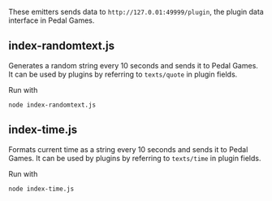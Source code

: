 These emitters sends data to ``http://127.0.01:49999/plugin``, the plugin data interface in Pedal Games.

## index-randomtext.js

Generates a random string every 10 seconds and sends it to Pedal Games. It can be used by plugins by referring to ``texts/quote`` in plugin fields.

Run with

``
node index-randomtext.js
``


## index-time.js

Formats current time as a string every 10 seconds and sends it to Pedal Games. It can be used by plugins by referring to ``texts/time`` in plugin fields.

Run with

``
node index-time.js
``
